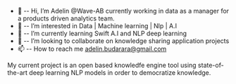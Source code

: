 - 👋  -- Hi, I’m Adelin @Wave-AB currently working in data as a manager for a products driven analytics team.
- 👀  -- I’m interested in Data | Machine learning | Nlp | A.I 
- 🌱  -- I’m currently learning Swift A.I and NLP deep learning
- 💞️  -- I’m looking to collaborate on knowledge sharing application projects
- 📫  -- How to reach me adelin.budarara@gmail.com

 My current project is an open based knowledfe engine tool using state-of-the-art deep learning NLP models in order to democratize knowledge.

<!---
Wave-AB/Wave-AB is a ✨ special ✨ repository because its `README.md` (this file) appears on your GitHub profile.
You can click the Preview link to take a look at your changes.
--->

